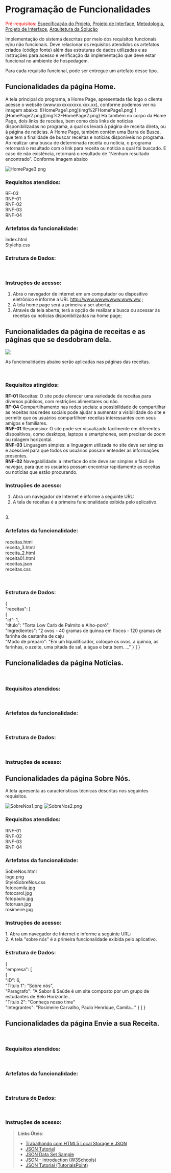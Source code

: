 # Programação de Funcionalidades

<span style="color:red">Pré-requisitos: <a href="2-Especificação do Projeto.md"> Especificação do Projeto</a></span>, <a href="3-Projeto de Interface.md"> Projeto de Interface</a>, <a href="4-Metodologia.md"> Metodologia</a>, <a href="3-Projeto de Interface.md"> Projeto de Interface</a>, <a href="5-Arquitetura da Solução.md"> Arquitetura da Solução</a>

Implementação do sistema descritas por meio dos requisitos funcionais e/ou não funcionais. Deve relacionar os requisitos atendidos os artefatos criados (código fonte) além das estruturas de dados utilizadas e as instruções para acesso e verificação da implementação que deve estar funcional no ambiente de hospedagem.

Para cada requisito funcional, pode ser entregue um artefato desse tipo. 

<h2>Funcionalidades da página Home. </h2>
A tela principal do programa, a Home Page, apresentada tão logo o cliente acesse o website (www.xxxxxxxxxx.xxx.xx), 
conforme podemos ver na imagem abaixo:
![HomePage1.png](img%2FHomePage1.png)
![HomePage2.png](img%2FHomePage2.png)
Há também no corpo da Home Page, dois links de receitas, bem como dois links de noticias disponibilizadas no programa, 
a qual os levará à página de receita direta, ou à página de notícias. A Home Page, também contém uma Barra de Busca, que
tem a finalidade de buscar receitas e notícias disponíveis no programa. Ao realizar uma busca de determinada receita ou 
notícia, o programa retornará o resultado com o link para receita ou noticia a qual foi buscado. E caso de não 
existência, retornará o resultado de “Nenhum resultado encontrado”. Conforme imagem abaixo

![HomePage3.png](img%2FHomePage3.png)
<br><h3>Requisitos atendidos:</h3>
RF-03
<br>RNF-01
<br>RNF-02
<br>RNF-03
<br>RNF-04
<br><h3>Artefatos da funcionalidade:</h3>
Index.html
<br>Stylehp.css
<br><h3>Estrutura de Dados:</h3>
<br><h3>Instruções de acesso:</h3>
1.	Abra o navegador de internet em um computador ou dispositivo eletrônico e informe a URL http://www.wwwwwww.www.ww ;
2.	A tela home page será a primeira a ser aberta;
3.	Através da tela aberta, terá a opção de realizar a busca ou acessar às receitas ou noticias disponibilizadas na home page;

<h2>Funcionalidades da página de receitas e as páginas que se desdobram dela. </h2>
<img src="../src/imgs/requireceita.png">

As funcionalidades abaixo serão aplicadas nas páginas das receitas. 

<br><h3>Requisitos atingidos:</h3>
<b> RF-01</b>	Receitas: O site pode oferecer uma variedade de receitas para diversos públicos, com restrições alimentares ou não.
<br> <b>RF-04</b>	Compartilhamento nas redes sociais: a possibilidade de compartilhar as receitas nas redes sociais pode ajudar a aumentar a visibilidade do site e permitir que os usuários compartilhem receitas interessantes com seus amigos e familiares.
<br> <b>RNF-01</b>	Responsivo: O site pode ser visualizado facilmente em diferentes dispositivos, como desktops, laptops e smartphones, sem precisar de zoom ou rolagem horizontal.
<br> <b>RNF-03</b>	Linguagem simples: a linguagem utilizada no site deve ser simples e acessível para que todos os usuários possam entender as informações presentes.
<br> <b>RNF-02</b>	Navegabilidade: a interface do site deve ser simples e fácil de navegar, para que os usuários possam encontrar rapidamente as receitas ou notícias que estão procurando.
<br><h3>Instruções de acesso:</h3>
1.	Abra um navegador de Internet e informe a seguinte URL: 
2.	A tela de receitas é a primeira funcionalidade exibida pelo aplicativo.
</br>
3. <h3>Artefatos da funcionalidade:</h3>
receitas.html
<br>receita_3.html
<br>receita_2.html
<br>receita01.html
<br>receitas.json
<br>receitas.css

<br><h3>Estrutura de Dados:</h3>
{
<br>"receitas": [
<br>{
<br>"id": 1,
<br>"titulo": "Torta Low Carb de Palmito e Alho-poró",
<br>"Ingredientes": "2 ovos - 40 gramas de quinoa em flocos - 120 gramas de farinha de castanha de caju
<br>"Modo de preparo": "Em um liquidificador, coloque os ovos, a quinoa, as farinhas, o azeite, uma pitada de sal, a água e bata bem. ..."
}
]
}


<h2>Funcionalidades da página Notícias. </h2>
<br><h3>Requisitos atendidos:</h3>
<br><h3>Artefatos da funcionalidade:</h3>
<br><h3>Estrutura de Dados:</h3>
<br><h3>Instruções de acesso:</h3>

<h2>Funcionalidades da página Sobre Nós. </h2>
A tela apresenta as caracteristicas técnicas descritas nos seguintes requisitos.

![SobreNos1.png](img%2FSobreNos1.png)
![SobreNos2.png](img%2FSobreNos2.png)

<h3>Requisitos atendidos:</h3>
RNF-01
<br>RNF-02
<br>RNF-03
<br>RNF-04

<h3>Artefatos da funcionalidade:</h3>
SobreNos.html
<br>logo.png
<br>StyleSobreNos.css
<br>fotocamila.jpg
<br>fotocarol.jpg
<br>fotopaulo.jpg
<br>fotoruan.jpg
<br>rosimeire.jpg

<h3>Instruções de acesso:</h3>
1. Abra um navegador de Internet e informe a seguinte URL:<br>
2. A tela "sobre nós" é a primeira funcionalidade exibida pelo aplicativo.

<h3>Estrutura de Dados:</h3>

{
<br>"empresa": [
<br>{
<br>"ID": 6,
<br>"Titulo 1": "Sobre nós",
<br>"Paragrafo": "A Sabor & Saúde é um site composto por um grupo de estudantes de Belo Horizonte..
<br>"Título 2": "Conheça nosso time"
<br>"Integrantes": "Rosimeire Carvalho, Paulo Henrique, Camila..." } ] }

<h2>Funcionalidades da página Envie a sua Receita. </h2>
<br><h3>Requisitos atendidos:</h3>
<br><h3>Artefatos da funcionalidade:</h3>
<br><h3>Estrutura de Dados:</h3>
<br><h3>Instruções de acesso:</h3>

> **Links Úteis**:
>
> - [Trabalhando com HTML5 Local Storage e JSON](https://www.devmedia.com.br/trabalhando-com-html5-local-storage-e-json/29045)
> - [JSON Tutorial](https://www.w3resource.com/JSON)
> - [JSON Data Set Sample](https://opensource.adobe.com/Spry/samples/data_region/JSONDataSetSample.html)
> - [JSON - Introduction (W3Schools)](https://www.w3schools.com/js/js_json_intro.asp)
> - [JSON Tutorial (TutorialsPoint)](https://www.tutorialspoint.com/json/index.htm)
